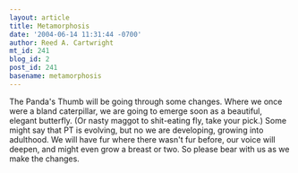 ```yaml
---
layout: article
title: Metamorphosis
date: '2004-06-14 11:31:44 -0700'
author: Reed A. Cartwright
mt_id: 241
blog_id: 2
post_id: 241
basename: metamorphosis
---
```

The Panda's Thumb will be going through some changes.  Where we once were a bland caterpillar, we are going to emerge soon as a beautiful, elegant butterfly.  (Or nasty maggot to shit-eating fly, take your pick.)  Some might say that PT is evolving, but no we are developing, growing into adulthood.  We will have fur where there wasn't fur before, our voice will deepen, and might even grow a breast or two.  So please bear with us as we make the changes.
